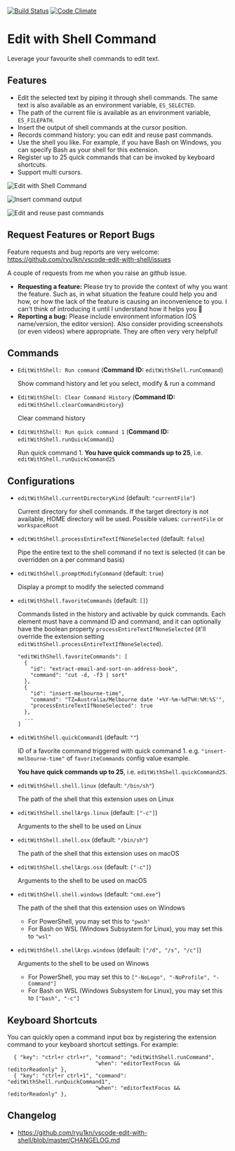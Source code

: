 [![Build Status](https://travis-ci.org/ryu1kn/vscode-edit-with-shell.svg?branch=master)](https://travis-ci.org/ryu1kn/vscode-edit-with-shell) [![Code Climate](https://codeclimate.com/github/ryu1kn/vscode-edit-with-shell/badges/gpa.svg)](https://codeclimate.com/github/ryu1kn/vscode-edit-with-shell)

# Edit with Shell Command

Leverage your favourite shell commands to edit text.

## Features

* Edit the selected text by piping it through shell commands.
  The same text is also available as an environment variable, `ES_SELECTED`.
* The path of the current file is available as an environment variable, `ES_FILEPATH`.
* Insert the output of shell commands at the cursor position.
* Records command history: you can edit and reuse past commands.
* Use the shell you like. For example, if you have Bash on Windows, you can specify Bash as your shell for this extension.
* Register up to 25 quick commands that can be invoked by keyboard shortcuts.
* Support multi cursors.

![Edit with Shell Command](https://raw.githubusercontent.com/ryu1kn/vscode-edit-with-shell/master/images/animations/public.gif)

![Insert command output](https://raw.githubusercontent.com/ryu1kn/vscode-edit-with-shell/master/images/animations/insert-command-output.gif)

![Edit and reuse past commands](https://raw.githubusercontent.com/ryu1kn/vscode-edit-with-shell/master/images/animations/edit-and-run-command-history.gif)

## Request Features or Report Bugs

Feature requests and bug reports are very welcome: https://github.com/ryu1kn/vscode-edit-with-shell/issues

A couple of requests from me when you raise an github issue.

* **Requesting a feature:** Please try to provide the context of why you want the feature. Such as, in what situation the feature could help you and how, or how the lack of the feature is causing an inconvenience to you. I can't think of introducing it until I understand how it helps you 🙂
* **Reporting a bug:** Please include environment information (OS name/version, the editor version). Also consider providing screenshots (or even videos) where appropriate. They are often very very helpful!

## Commands

* `EditWithShell: Run command` (**Command ID:** `editWithShell.runCommand`)

    Show command history and let you select, modify & run a command

* `EditWithShell: Clear Command History` (**Command ID:** `editWithShell.clearCommandHistory`)

    Clear command history

* `EditWithShell: Run quick command 1` (**Command ID:** `editWithShell.runQuickCommand1`)

    Run quick command 1. **You have quick commands up to 25**, i.e. `editWithShell.runQuickCommand25`

## Configurations

* `editWithShell.currentDirectoryKind` (default: `"currentFile"`)

    Current directory for shell commands. If the target directory is not available, HOME directory will be used. Possible values: `currentFile` or `workspaceRoot`

* `editWithShell.processEntireTextIfNoneSelected` (default: `false`)

    Pipe the entire text to the shell command if no text is selected (it can be overridden on a per command basis)

* `editWithShell.promptModifyCommand` (default: `true`)

    Display a prompt to modify the selected command

* `editWithShell.favoriteCommands` (default: `[]`)

    Commands listed in the history and activable by quick commands. Each element must have a command ID and command, and it can optionally have the boolean property `processEntireTextIfNoneSelected` (it'll override the extension setting `editWithShell.processEntireTextIfNoneSelected`).

    ```
    "editWithShell.favoriteCommands": [
      {
        "id": "extract-email-and-sort-on-address-book",
        "command": "cut -d, -f3 | sort"
      },
      {
        "id": "insert-melbourne-time",
        "command": "TZ=Australia/Melbourne date '+%Y-%m-%dT%H:%M:%S'",
        "processEntireTextIfNoneSelected": true
      },
      ...
    ]
    ```

* `editWithShell.quickCommand1` (default: `""`)

    ID of a favorite command triggered with quick command 1. e.g. `"insert-melbourne-time"` of `favoriteCommands` config value example.

    **You have quick commands up to 25**, i.e. `editWithShell.quickCommand25`.

* `editWithShell.shell.linux` (default: `"/bin/sh"`)

    The path of the shell that this extension uses on Linux

* `editWithShell.shellArgs.linux` (default: `["-c"]`)

    Arguments to the shell to be used on Linux

* `editWithShell.shell.osx` (default: `"/bin/sh"`)

    The path of the shell that this extension uses on macOS

* `editWithShell.shellArgs.osx` (default: `["-c"]`)

    Arguments to the shell to be used on macOS

* `editWithShell.shell.windows` (default: `"cmd.exe"`)

    The path of the shell that this extension uses on Windows

    * For PowerShell, you may set this to `"pwsh"`
    * For Bash on WSL (Windows Subsystem for Linux), you may set this to `"wsl"`

* `editWithShell.shellArgs.windows` (default: `["/d", "/s", "/c"]`)

    Arguments to the shell to be used on Winows

    * For PowerShell, you may set this to `["-NoLogo", "-NoProfile", "-Command"]`
    * For Bash on WSL (Windows Subsystem for Linux), you may set this to `["bash", "-c"]`

## Keyboard Shortcuts

You can quickly open a command input box by registering the extension command to your keyboard shortcut settings. For example:

```
  { "key": "ctrl+r ctrl+r", "command": "editWithShell.runCommand",
                            "when": "editorTextFocus && !editorReadonly" },
  { "key": "ctrl+r ctrl+1", "command": "editWithShell.runQuickCommand1",
                            "when": "editorTextFocus && !editorReadonly" },
```

## Changelog

* https://github.com/ryu1kn/vscode-edit-with-shell/blob/master/CHANGELOG.md
